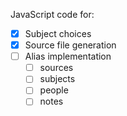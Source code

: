 JavaScript code for:
- [x] Subject choices
- [x] Source file generation
- [ ] Alias implementation
	- [ ] sources
	- [ ] subjects
	- [ ] people
	- [ ] notes